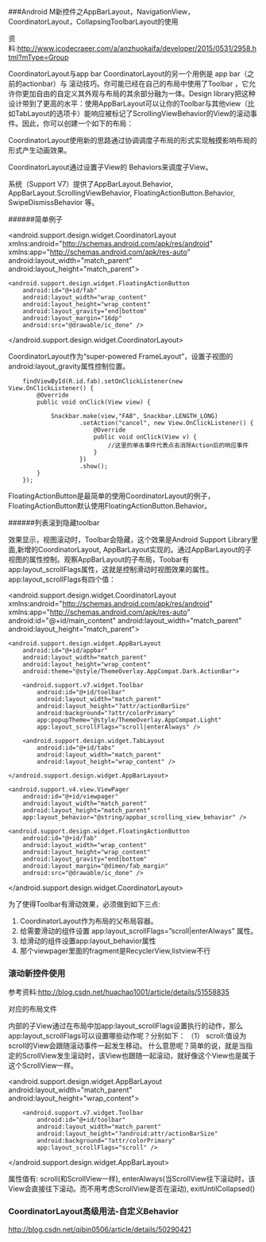 ###Android M新控件之AppBarLayout，NavigationView，CoordinatorLayout，CollapsingToolbarLayout的使用

资料:http://www.jcodecraeer.com/a/anzhuokaifa/developer/2015/0531/2958.html?mType=Group


CoordinatorLayout与app bar
CoordinatorLayout的另一个用例是 app bar（之前的actionbar）与 滚动技巧。你可能已经在自己的布局中使用了Toolbar ，它允许你更加自由的自定义其外观与布局的其余部分融为一体。Design library把这种设计带到了更高的水平：使用AppBarLayout可以让你的Toolbar与其他view（比如TabLayout的选项卡）能响应被标记了ScrollingViewBehavior的View的滚动事件。因此，你可以创建一个如下的布局：


CoordinatorLayout使用新的思路通过协调调度子布局的形式实现触摸影响布局的形式产生动画效果。

CoordinatorLayout通过设置子View的 Behaviors来调度子View。 

系统（Support V7）提供了AppBarLayout.Behavior, AppBarLayout.ScrollingViewBehavior, FloatingActionButton.Behavior, SwipeDismissBehavior<V extends View> 等。


######简单例子

<?xml version="1.0" encoding="utf-8"?>
<android.support.design.widget.CoordinatorLayout
    xmlns:android="http://schemas.android.com/apk/res/android"
    xmlns:app="http://schemas.android.com/apk/res-auto"
    android:layout_width="match_parent"
    android:layout_height="match_parent">


    <android.support.design.widget.FloatingActionButton
        android:id="@+id/fab"
        android:layout_width="wrap_content"
        android:layout_height="wrap_content"
        android:layout_gravity="end|bottom"
        android:layout_margin="16dp"
        android:src="@drawable/ic_done" />

</android.support.design.widget.CoordinatorLayout>


CoordinatorLayout作为“super-powered FrameLayout”，设置子视图的android:layout_gravity属性控制位置。

         
          

        findViewById(R.id.fab).setOnClickListener(new View.OnClickListener() {
            @Override
            public void onClick(View view) {

                Snackbar.make(view,"FAB", Snackbar.LENGTH_LONG)
                        .setAction("cancel", new View.OnClickListener() {
                            @Override
                            public void onClick(View v) {
                                //这里的单击事件代表点击消除Action后的响应事件
                            }
                        })
                        .show();
            }
        });

FloatingActionButton是最简单的使用CoordinatorLayout的例子，FloatingActionButton默认使用FloatingActionButton.Behavior。



######列表滚到隐藏toolbar

效果显示，视图滚动时，Toolbar会隐藏，这个效果是Android Support Library里面,新增的CoordinatorLayout, AppBarLayout实现的。通过AppBarLayout的子视图的属性控制。观察AppBarLayout的子布局，Toobar有app:layout_scrollFlags属性，这就是控制滑动时视图效果的属性。app:layout_scrollFlags有四个值：

<android.support.design.widget.CoordinatorLayout xmlns:android="http://schemas.android.com/apk/res/android"
    xmlns:app="http://schemas.android.com/apk/res-auto"
    android:id="@+id/main_content"
    android:layout_width="match_parent"
    android:layout_height="match_parent">

    <android.support.design.widget.AppBarLayout
        android:id="@+id/appbar"
        android:layout_width="match_parent"
        android:layout_height="wrap_content"
        android:theme="@style/ThemeOverlay.AppCompat.Dark.ActionBar">

        <android.support.v7.widget.Toolbar
            android:id="@+id/toolbar"
            android:layout_width="match_parent"
            android:layout_height="?attr/actionBarSize"
            android:background="?attr/colorPrimary"
            app:popupTheme="@style/ThemeOverlay.AppCompat.Light"
            app:layout_scrollFlags="scroll|enterAlways" />

        <android.support.design.widget.TabLayout
            android:id="@+id/tabs"
            android:layout_width="match_parent"
            android:layout_height="wrap_content" />

    </android.support.design.widget.AppBarLayout>

    <android.support.v4.view.ViewPager
        android:id="@+id/viewpager"
        android:layout_width="match_parent"
        android:layout_height="match_parent"
        app:layout_behavior="@string/appbar_scrolling_view_behavior" />

    <android.support.design.widget.FloatingActionButton
        android:id="@+id/fab"
        android:layout_width="wrap_content"
        android:layout_height="wrap_content"
        android:layout_gravity="end|bottom"
        android:layout_margin="@dimen/fab_margin"
        android:src="@drawable/ic_done" />

</android.support.design.widget.CoordinatorLayout>

为了使得Toolbar有滑动效果，必须做到如下三点: 
1. CoordinatorLayout作为布局的父布局容器。 
2. 给需要滑动的组件设置 app:layout_scrollFlags=”scroll|enterAlways” 属性。 
3. 给滑动的组件设置app:layout_behavior属性
4. 那个viewpager里面的fragment是RecyclerView,listview不行


### 滚动新控件使用

参考资料:http://blog.csdn.net/huachao1001/article/details/51558835

对应的布局文件

内部的子View通过在布局中加app:layout_scrollFlags设置执行的动作，那么app:layout_scrollFlags可以设置哪些动作呢？分别如下：
（1） scroll:值设为scroll的View会跟随滚动事件一起发生移动。
什么意思呢？简单的说，就是当指定的ScrollView发生滚动时，该View也跟随一起滚动，就好像这个View也是属于这个ScrollView一样。

<android.support.design.widget.AppBarLayout
        android:layout_width="match_parent"
        android:layout_height="wrap_content">

        <android.support.v7.widget.Toolbar
            android:id="@+id/toolbar"
            android:layout_width="match_parent"
            android:layout_height="?android:attr/actionBarSize"
            android:background="?attr/colorPrimary"
            app:layout_scrollFlags="scroll" />
</android.support.design.widget.AppBarLayout>

属性值有:
    scroll(和ScrollView一样),
    enterAlways(当ScrollView往下滚动时，该View会直接往下滚动。而不用考虑ScrollView是否在滚动),
    exitUntilCollapsed()

### CoordinatorLayout高级用法-自定义Behavior

http://blog.csdn.net/qibin0506/article/details/50290421
